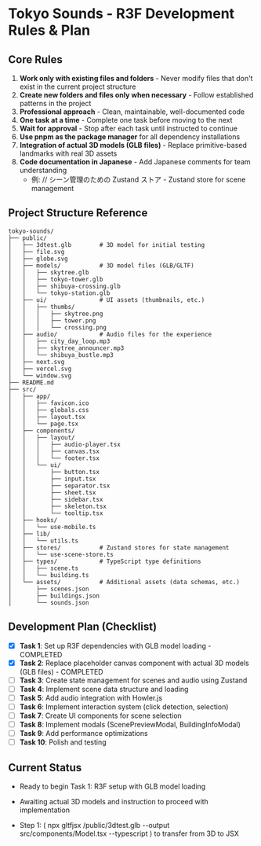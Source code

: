 # Tokyo Sounds - R3F Development Rules & Plan

## Core Rules

1. **Work only with existing files and folders** - Never modify files that don't exist in the current project structure
2. **Create new folders and files only when necessary** - Follow established patterns in the project
3. **Professional approach** - Clean, maintainable, well-documented code
4. **One task at a time** - Complete one task before moving to the next
5. **Wait for approval** - Stop after each task until instructed to continue
6. **Use pnpm as the package manager** for all dependency installations
7. **Integration of actual 3D models (GLB files)** - Replace primitive-based landmarks with real 3D assets
8. **Code documentation in Japanese** - Add Japanese comments for team understanding
   - 例: // シーン管理のための Zustand ストア - Zustand store for scene management

## Project Structure Reference

```
tokyo-sounds/
├── public/
│   ├── 3dtest.glb        # 3D model for initial testing
│   ├── file.svg
│   ├── globe.svg
│   ├── models/           # 3D model files (GLB/GLTF)
│   │   ├── skytree.glb
│   │   ├── tokyo-tower.glb
│   │   ├── shibuya-crossing.glb
│   │   └── tokyo-station.glb
│   ├── ui/               # UI assets (thumbnails, etc.)
│   │   ├── thumbs/
│   │   │   ├── skytree.png
│   │   │   ├── tower.png
│   │   │   └── crossing.png
│   ├── audio/            # Audio files for the experience
│   │   ├── city_day_loop.mp3
│   │   ├── skytree_announcer.mp3
│   │   └── shibuya_bustle.mp3
│   ├── next.svg
│   ├── vercel.svg
│   └── window.svg
├── README.md
├── src/
│   ├── app/
│   │   ├── favicon.ico
│   │   ├── globals.css
│   │   ├── layout.tsx
│   │   └── page.tsx
│   ├── components/
│   │   ├── layout/
│   │   │   ├── audio-player.tsx
│   │   │   ├── canvas.tsx
│   │   │   └── footer.tsx
│   │   └── ui/
│   │       ├── button.tsx
│   │       ├── input.tsx
│   │       ├── separator.tsx
│   │       ├── sheet.tsx
│   │       ├── sidebar.tsx
│   │       ├── skeleton.tsx
│   │       └── tooltip.tsx
│   ├── hooks/
│   │   └── use-mobile.ts
│   ├── lib/
│   │   └── utils.ts
│   ├── stores/           # Zustand stores for state management
│   │   └── use-scene-store.ts
│   ├── types/            # TypeScript type definitions
│   │   ├── scene.ts
│   │   └── building.ts
│   └── assets/           # Additional assets (data schemas, etc.)
│       ├── scenes.json
│       ├── buildings.json
│       └── sounds.json
```

## Development Plan (Checklist)

- [x] **Task 1**: Set up R3F dependencies with GLB model loading - COMPLETED
- [x] **Task 2**: Replace placeholder canvas component with actual 3D models (GLB files) - COMPLETED
- [ ] **Task 3**: Create state management for scenes and audio using Zustand
- [ ] **Task 4**: Implement scene data structure and loading
- [ ] **Task 5**: Add audio integration with Howler.js
- [ ] **Task 6**: Implement interaction system (click detection, selection)
- [ ] **Task 7**: Create UI components for scene selection
- [ ] **Task 8**: Implement modals (ScenePreviewModal, BuildingInfoModal)
- [ ] **Task 9**: Add performance optimizations
- [ ] **Task 10**: Polish and testing

## Current Status

- Ready to begin Task 1: R3F setup with GLB model loading
- Awaiting actual 3D models and instruction to proceed with implementation

- Step 1:
  ( npx gltfjsx /public/3dtest.glb --output src/components/Model.tsx --typescript ) to transfer from 3D to JSX
